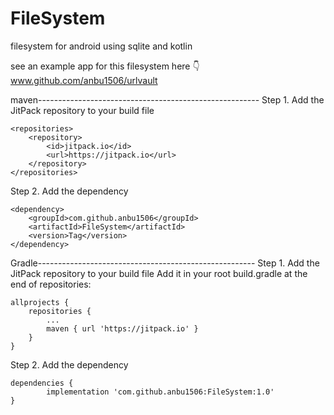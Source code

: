 # FileSystem
filesystem for android using sqlite and kotlin

see an example app for this filesystem here 👇
www.github.com/anbu1506/urlvault

maven-------------------------------------------------------
Step 1. Add the JitPack repository to your build file

    <repositories>
		<repository>
		    <id>jitpack.io</id>
		    <url>https://jitpack.io</url>
		</repository>
    </repositories>

Step 2. Add the dependency

    <dependency>
	    <groupId>com.github.anbu1506</groupId>
	    <artifactId>FileSystem</artifactId>
	    <version>Tag</version>
    </dependency>



Gradle------------------------------------------------------
Step 1. Add the JitPack repository to your build file
Add it in your root build.gradle at the end of repositories:

	allprojects {
		repositories {
			...
			maven { url 'https://jitpack.io' }
		}
	}
Step 2. Add the dependency

	dependencies {
	        implementation 'com.github.anbu1506:FileSystem:1.0'
	}
